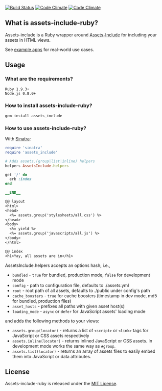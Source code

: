 [![Build Status](https://secure.travis-ci.org/GoalSmashers/assets-include-ruby.png)](https://travis-ci.org/GoalSmashers/assets-include-ruby)
[![Code Climate](https://codeclimate.com/github/GoalSmashers/assets-include-ruby.png)](https://codeclimate.com/github/GoalSmashers/assets-include-ruby)
[![Code Climate](https://codeclimate.com/github/GoalSmashers/assets-include-ruby/coverage.png)](https://codeclimate.com/github/GoalSmashers/assets-include-ruby)

## What is assets-include-ruby?

Assets-include is a Ruby wrapper around [Assets-Include](https://github.com/GoalSmashers/assets-include) for including your assets in HTML views.

See [example apps](https://github.com/GoalSmashers/assets-include-ruby/tree/master/examples) for real-world use cases.

## Usage

### What are the requirements?

```
Ruby 1.9.3+
Node.js 0.8.0+
```

### How to install assets-include-ruby?

```
gem install assets_include
```

### How to use assets-include-ruby?

With [Sinatra](https://github.com/sinatra/sinatra):

```ruby
require 'sinatra'
require 'assets_include'

# Adds assets.(group|list|inline) helpers
helpers AssetsInclude.helpers

get '/' do
  erb :index
end

__END__

@@ layout
<html>
<head>
  <%= assets.group('stylesheets/all.css') %>
</head>
<body>
  <%= yield %>
  <%= assets.group('javascripts/all.js') %>
</body>
</html>

@@ index
<h1>Yay, all assets are in</h1>
```

AssetsInclude.helpers accepts an options hash, i.e.,

* `bundled` - `true` for bundled, production mode, `false` for development mode
* `config` - path to configuration file, defaults to ./assets.yml
* `root` - root path of all assets, defaults to ./public under config's path
* `cache_boosters` - `true` for cache boosters (timestamp in dev mode, md5 for bundled, production files)
* `asset_hosts` - prefixes all paths with given asset host(s)
* `loading_mode` - `async` or `defer` for JavaScript assets' loading mode

and adds the following methods to your views:

* `assets.group(locator)` - returns a list of `<script>` or `<link>` tags for JavaScript or CSS assets respectively
* `assets.inline(locator)` - returns inlined JavaScript or CSS assets. In development mode works the same way as `#group`.
* `assets.list(locator)` - returns an array of assets files to easily embed them into JavaScript or data attributes.

## License

Assets-include-ruby is released under the [MIT License](https://github.com/GoalSmashers/assets-include-ruby/blob/master/LICENSE).
